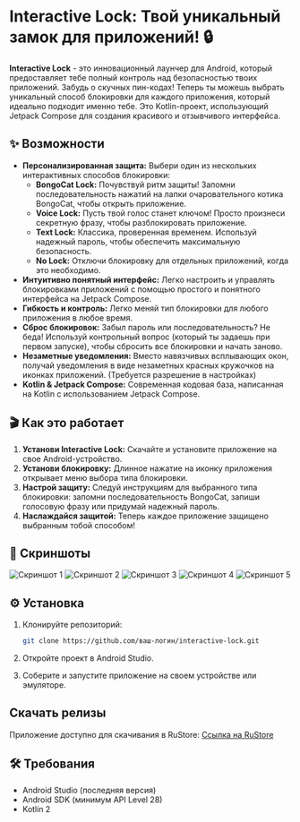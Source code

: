 # Interactive Lock: Твой уникальный замок для приложений! 🔒
**Interactive Lock** - это инновационный лаунчер для Android, который предоставляет тебе полный контроль над безопасностью твоих приложений. Забудь о скучных пин-кодах! Теперь ты можешь выбрать уникальный способ блокировки для каждого приложения, который идеально подходит именно тебе.  Это Kotlin-проект, использующий Jetpack Compose для создания красивого и отзывчивого интерфейса.

## ✨ Возможности

*   **Персонализированная защита:** Выбери один из нескольких интерактивных способов блокировки:
    *   **BongoCat Lock:** Почувствуй ритм защиты! Запомни последовательность нажатий на лапки очаровательного котика BongoCat, чтобы открыть приложение.
    *   **Voice Lock:** Пусть твой голос станет ключом! Просто произнеси секретную фразу, чтобы разблокировать приложение.
    *   **Text Lock:** Классика, проверенная временем. Используй надежный пароль, чтобы обеспечить максимальную безопасность.
    *   **No Lock:** Отключи блокировку для отдельных приложений, когда это необходимо.
*   **Интуитивно понятный интерфейс:** Легко настроить и управлять блокировками приложений с помощью простого и понятного интерфейса на Jetpack Compose.
*   **Гибкость и контроль:** Легко меняй тип блокировки для любого приложения в любое время.
*   **Сброс блокировок:** Забыл пароль или последовательность? Не беда! Используй контрольный вопрос (который ты задаешь при первом запуске), чтобы сбросить все блокировки и начать заново.
*   **Незаметные уведомления:** Вместо навязчивых всплывающих окон, получай уведомления в виде незаметных красных кружочков на иконках приложений. (Требуется разрешение в настройках)
*   **Kotlin & Jetpack Compose:** Современная кодовая база, написанная на Kotlin с использованием Jetpack Compose.

## 🎬 Как это работает

1.  **Установи Interactive Lock:** Скачайте и установите приложение на свое Android-устройство.
2.  **Установи блокировку:** Длинное нажатие на иконку приложения открывает меню выбора типа блокировки.
3.  **Настрой защиту:** Следуй инструкциям для выбранного типа блокировки: запомни последовательность BongoCat, запиши голосовую фразу или придумай надежный пароль.
4.  **Наслаждайся защитой:** Теперь каждое приложение защищено выбранным тобой способом!

## 🚀 Скриншоты

![Скриншот 1](https://static.rustore.ru/imgproxy/oPJhUK_y8ggT3UPZGxa-aB_Os2Jo3-QKeodD5bortIw/preset:screenshot_portrait/aHR0cHM6Ly9zdGF0aWMucnVzdG9yZS5ydS9hcGsvMjA2MzYzNjg3My9jb250ZW50L1NDUkVFTlNIT1QvZjI5NTY4OWYtNzdjOS00MTdkLWI5M2YtM2E5YTQxODQxZDYyLmpwZw==.webp)
![Скриншот 2](https://static.rustore.ru/imgproxy/Qp7eRfU6YHNPV83RGjjWuLONBlo6rWv_nTJaPR5-y0M/preset:screenshot_portrait/aHR0cHM6Ly9zdGF0aWMucnVzdG9yZS5ydS9hcGsvMjA2MzYzNjg3My9jb250ZW50L1NDUkVFTlNIT1QvZjY1NzYxYmQtNDQ0Yi00Yzc0LWE1NTQtNTY5N2UyYjJhNzRiLmpwZw==.webp)
![Скриншот 3](https://static.rustore.ru/imgproxy/Kw_OhXRiy02DBGzbZb8NfGk4ets-81tguhnjQUfzi70/preset:screenshot_portrait/aHR0cHM6Ly9zdGF0aWMucnVzdG9yZS5ydS9hcGsvMjA2MzYzNjg3My9jb250ZW50L1NDUkVFTlNIT1QvMDgwNjYzYmQtZjQzNi00MGVmLWIxZTItNDY4ZGYwMGYxMzk5LmpwZw==.webp)
![Скриншот 4](https://static.rustore.ru/imgproxy/nG7rAnMq829VzObTjGr94tEvqhhPcojMqU24Z0rdhaY/preset:screenshot_portrait/aHR0cHM6Ly9zdGF0aWMucnVzdG9yZS5ydS9hcGsvMjA2MzYzNjg3My9jb250ZW50L1NDUkVFTlNIT1QvOWNhYjcxOWMtZmJlNy00MDUzLTkwNjctNDg5ZDBmYjAxZjBlLmpwZw==.webp)
![Скриншот 5](https://static.rustore.ru/imgproxy/_0JMmQ0YtESYxJ6cU-XI3VGcJLWEaMBOJZlG9RVDy7U/preset:screenshot_portrait/aHR0cHM6Ly9zdGF0aWMucnVzdG9yZS5ydS9hcGsvMjA2MzYzNjg3My9jb250ZW50L1NDUkVFTlNIT1QvZDg3M2FmZDEtNGI4ZC00YWYzLTlhM2EtNDc4YmFlOWUyZWZjLmpwZw==.webp)

## ⚙️ Установка

1.  Клонируйте репозиторий:

    ```bash
    git clone https://github.com/ваш-логин/interactive-lock.git
    ```

2.  Откройте проект в Android Studio.
3.  Соберите и запустите приложение на своем устройстве или эмуляторе.

## Скачать релизы
Приложение доступно для скачивания в RuStore:
[Ссылка на RuStore](https://www.rustore.ru/catalog/app/mkn.snordy.interactivelock)

## 🛠️ Требования

*   Android Studio (последняя версия)
*   Android SDK (минимум API Level 28)
*   Kotlin 2